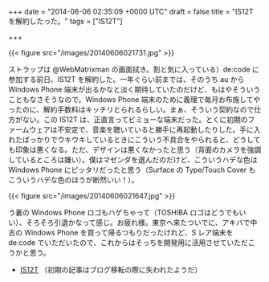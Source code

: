 
+++
date = "2014-06-06 02:35:09 +0000 UTC"
draft = false
title = "IS12T を解約したった。"
tags = ["IS12T"]

+++


{{< figure src="/images/20140606021731.jpg"  >}}

ストラップは @WebMatrixman の画面拭き。割と気に入っている）de:code に参加する前日、IS12T を解約した。一年ぐらい前までは、そのうち au から Windows Phone 端末が出るかなと淡く期待していたのだけど、もはやそういうこともなさそうなので。Windows Phone 端末のために義理で毎月お布施してやったのに、解約手数料はキッチリとられるらしい。まぁ、そういう契約なので仕方がない。この IS12T は、正直言ってビミョーな端末だった。とくに初期のファームウェアは不安定で、音楽を聴いていると勝手に再起動したりした。手に入れたばっかりでウキウキしているときにこういう不具合をやられると、どうしても印象は悪くなる。ただ、デザインは悪くなかったと思う（背面のカメラを強調しているところは嫌い）。僕はマゼンダを選んだのだけど、こういうハデな色は Windows Phone にピッタリだったと思う（Surface の Type/Touch Cover もこういうハデな色のほうが断然いい！）。

{{< figure src="/images/20140606021647.jpg"  >}}

う裏の Windows Phone ロゴもハゲちゃって（TOSHIBA ロゴはどうでもいい）、そろそろ引退かなって感じ。お疲れ様。東京へ来たついでに、アキバで中古の Windows Phone を買って帰るつもりだったけれど、S レア端末を de:code でいただいたので、これからはそっちを開発用に活用させていただこうかと思う。

<ul>
<li><a href="https://blog.daruyanagi.jp/category/IS12T">IS12T</a> （初期の記事はブログ移転の際に失われたようだ）</li>
</ul>

